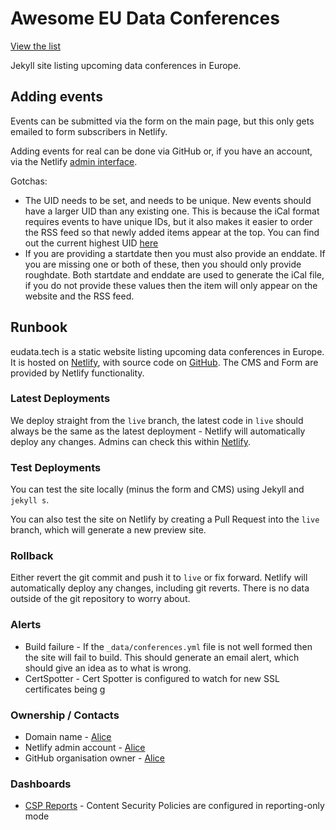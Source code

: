 # Awesome EU Data Conferences

[View the list](https://eudata.tech)

Jekyll site listing upcoming data conferences in Europe.

## Adding events

Events can be submitted via the form on the main page, but this only gets emailed to form subscribers in Netlify.

Adding events for real can be done via GitHub or, if you have an account, via the Netlify [admin interface](https://eudata.tech/admin).

Gotchas:

* The UID needs to be set, and needs to be unique.  New events should have a larger UID than any existing one.  This is because the iCal format requires events to have unique IDs, but it also makes it easier to order the RSS feed so that newly added items appear at the top.  You can find out the current highest UID [here](https://eudata.tech/max)
* If you are providing a startdate then you must also provide an enddate.  If you are missing one or both of these, then you should only provide roughdate.  Both startdate and enddate are used to generate the iCal file, if you do not provide these values then the item will only appear on the website and the RSS feed.

## Runbook

eudata.tech is a static website listing upcoming data conferences in Europe.  It is hosted on [Netlify](https://app.netlify.com), with source code on [GitHub](https://github.com/eudataconf/eudataconf).  The CMS and Form are provided by Netlify functionality.

### Latest Deployments

We deploy straight from the `live` branch, the latest code in `live` should always be the same as the latest deployment - Netlify will automatically deploy any changes.  Admins can check this within [Netlify](https://app.netlify.com/sites/jolly-austin-b32559/deploys?filter=live).

### Test Deployments

You can test the site locally (minus the form and CMS) using Jekyll and `jekyll s`.

You can also test the site on Netlify by creating a Pull Request into the `live` branch, which will generate a new preview site.

### Rollback

Either revert the git commit and push it to `live` or fix forward.  Netlify will automatically deploy any changes, including git reverts.  There is no data outside of the git repository to worry about.

### Alerts

* Build failure - If the `_data/conferences.yml` file is not well formed then the site will fail to build.  This should generate an email alert, which should give an idea as to what is wrong.
* CertSpotter - Cert Spotter is configured to watch for new SSL certificates being g

### Ownership / Contacts

* Domain name - [Alice](https://twitter.com/princenalice)
* Netlify admin account - [Alice](https://twitter.com/princenalice)
* GitHub organisation owner - [Alice](https://twitter.com/princenalice)

### Dashboards

* [CSP Reports](https://report-uri.com/account/reports/csp/) - Content Security Policies are configured in reporting-only mode